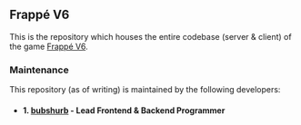 ## Frappé V6

This is the repository which houses the entire codebase (server & client) of the game [Frappé V6](https://www.roblox.com/games/323925323/Frapp-V5).

### Maintenance

This repository (as of writing) is maintained by the following developers:

- #### 1. [bubshurb](https://github.com/bubshurb) - Lead Frontend & Backend Programmer